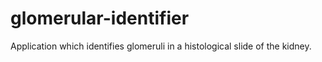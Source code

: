 # glomerular-identifier
Application which identifies glomeruli in a histological slide of the kidney.

